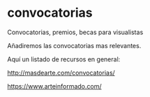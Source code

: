 # convocatorias
Convocatorias, premios, becas para visualistas

Añadiremos las convocatorias mas relevantes. 

Aquí un listado de recursos en general:

http://masdearte.com/convocatorias/

https://www.arteinformado.com/

